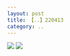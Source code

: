 ```yaml
---
layout: post
title: 【..】220413
category: ..
---
```

![](http://rh8cub8wq.hd-bkt.clouddn.com/img/bottom.png)
![](http://rh8cub8wq.hd-bkt.clouddn.com/img/zeyuanximeng-220413-1.png)
